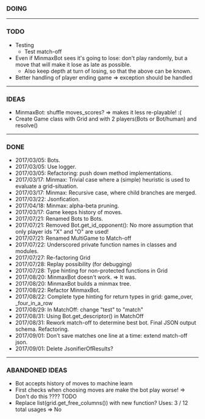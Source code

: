 ### DOING
---
### TODO
* Testing
    * Test match-off
* Even if MinmaxBot sees it's going to lose: don't play randomly, but a move that will make it lose as late as possible.
    * Also keep depth at turn of losing, so that the above can be known.
* Better handling of player ending game => exception should be handled

---
### IDEAS
* MinmaxBot: shuffle moves_scores? => makes it less re-playable! :(
* Create Game class with Grid and with 2 players(Bots or Bot/human) and resolve()
---
### DONE
* 2017/03/05: Bots.
* 2017/03/05: Use logger.
* 2017/03/05: Refactoring: push down method implementations.
* 2017/03/17: Minmax: Trivial case where a (simple) heuristic is used to evaluate a grid-situation.
* 2017/03/17: Minmax: Recursive case, where child branches are merged.
* 2017/03/22: Jsonfication.
* 2017/04/18: Minmax: alpha-beta pruning.
* 2017/03/17: Game keeps history of moves.
* 2017/07/21: Renamed Bots to Bots.
* 2017/07/21: Removed Bot.get_id_opponent(): No more assumption that only player ids "X" and "O" are used!
* 2017/07/21: Renamed MultiGame to Match-off
* 2017/07/22: Underscored private function names in classes and modules.
* 2017/07/27: Re-factoring Grid
* 2017/07/28: Replay possibility (for debugging)
* 2017/07/28: Type hinting for non-protected functions in Grid
* 2017/08/20: MinmaxBot doesn't work. => It was.
* 2017/08/20: MinmaxBot builds a minmax tree.
* 2017/08/22: Refactor MinmaxBot.
* 2017/08/22: Complete type hinting for return types in grid: game_over, \_four_in_a_row
* 2017/08/29: In MatchOff: change "test" to "match"
* 2017/08/31: Using Bot.get_descriptor() in MatchOff
* 2017/08/31: Rework match-off to determine best bot. Final JSON output schema. Refactoring.
* 2017/09/01: Don't save matches one line at a time: extend match-off json.
* 2017/09/01: Delete JsonifierOfResults?
---
### ABANDONED IDEAS
* Bot accepts history of moves to machine learn
* First checks when choosing moves are make the bot play worse! => Don't do this ???? TODO
* Replace list(grid.get_free_columns()) with new function? Uses: 3 / 12 total usages => No
